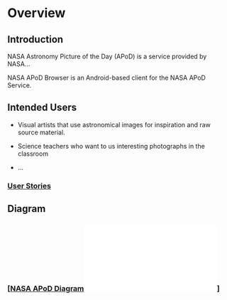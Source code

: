 # Overview

## Introduction

NASA Astronomy Picture of the Day (APoD) is a service provided by NASA...

NASA APoD Browser is an Android-based client for the NASA APoD Service.

## Intended Users

* Visual artists that use astronomical images for inspiration and raw source material.

* Science teachers who want to us interesting photographs in the classroom 

* &hellip;

### [User Stories](user-stories.md)

## Diagram

### [[NASA APoD Diagram](NASA.APoD.Diagram.png)![NASA APoD Diagram](NASA.APoD.Diagram.pdf)]
